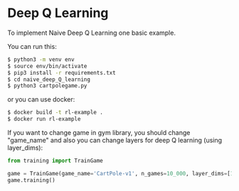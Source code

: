 # Deep Q Learning

To implement Naive Deep Q Learning one basic example.

You can run this: 
```bash
$ python3 -m venv env
$ source env/bin/activate
$ pip3 install -r requirements.txt
$ cd naive_deep_Q_learning
$ python3 cartpolegame.py 
```

or you can use docker:
```bash
$ docker build -t rl-example .
$ docker run rl-example
```

If you want to change game in gym library, you should change "game_name" and also you can change layers for deep Q learning (using layer_dims):

```python
from training import TrainGame

game = TrainGame(game_name='CartPole-v1', n_games=10_000, layer_dims=[128, 128])
game.training()
```
